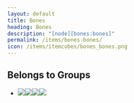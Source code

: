 ```yaml
---
layout: default
title: Bones
heading: Bones
description: "[node][bones:bones]"
permalink: /items/bones-bones/
icon: /items/itemcubes/bones_bones.png
---
```



## Belongs to Groups

<ul class="list-items clearfix">
    <li><a href="{{site.baseurl}}/items/group-dig-immediate/"><span class="item-group" data-toggle="tooltip" title="Group: Dig Immediate [group][dig_immediate]"><img src="{{site.baseurl}}/assets/img/items/itemcubes/bones_bones.png"><img src="{{site.baseurl}}/assets/img/items/itemcubes/default_apple.png"><img src="{{site.baseurl}}/assets/img/items/itemcubes/default_junglesapling.png"><img src="{{site.baseurl}}/assets/img/items/itemcubes/default_pine_sapling.png"></span></a></li>
</ul>
